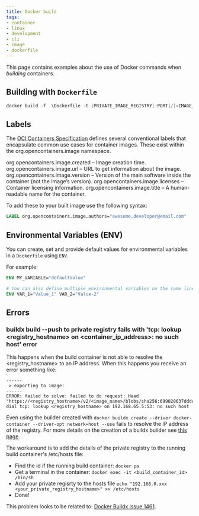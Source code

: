 ```yaml
---
title: Docker build
tags:
- container
- linux
- development
- cli
- image
- dockerfile
---
```


This page contains examples about the use of Docker commands when _building_ containers.
<!--more-->

## Building with `Dockerfile`

```powershell
docker build -f .\Dockerfile -t [PRIVATE_IMAGE_REGISTRY[:PORT]/]<IMAGE_NAME>[:<VERSION_TAG>] .
```

## Labels

The [OCI Containers Specification](https://github.com/opencontainers/image-spec/blob/main/annotations.md#pre-defined-annotation-keys) 
defines several conventional labels that encapsulate common use cases for container images. These exist within the org.opencontainers.image namespace.

org.opencontainers.image.created – Image creation time.
org.opencontainers.image.url – URL to get information about the image.
org.opencontainers.image.version – Version of the main software inside the container (not the image’s version).
org.opencontainers.image.licenses – Container licensing information.
org.opencontainers.image.title – A human-readable name for the container.

To add these to your built image use the following syntax:
```dockerfile
LABEL org.opencontainers.image.authors="awesome.developer@email.com"
```

## Environmental Variables (ENV)

You can create, set and provide default values for environmental variables in a `Dockerfile` using `ENV`.

For example:

```dockerfile
ENV MY_VARIABLE="defaultValue"

# You can also define multiple environmental variables on the same line like:
ENV VAR_1="Value_1" VAR_2="Value-2"
```

## Errors

### buildx build --push to private registry fails with 'tcp: lookup <registry_hostname> on <container_ip_address>: no such host' error

This happens when the build container is not able to resolve the <registry_hostname> to an IP address. When this happens
you receive an error something like:
```text
------
 > exporting to image:
------
ERROR: failed to solve: failed to do request: Head "https://<registry_hostname>/v2/<image_name>/blobs/sha256:699020637dddc10710f773812992bbccd136879ea4680f4a3a819e95c6b65055": dial tcp: lookup <registry_hostname> on 192.168.65.5:53: no such host
```

Even using the builder created with `docker buildx create --driver docker-container --driver-opt network=host --use` fails to resolve the IP address of the registry. For more details on the creation of a buildx builder see [this page](https://docs.docker.com/engine/reference/commandline/buildx_create/#driver-opt).

The workaround is to add the details of the private registry to the running build container's /etc/hosts file:

* Find the id if the running build container: `docker ps`
* Get a terminal in the container: `docker exec -it <build_container_id> /bin/sh`
* Add your private regisrty to the hosts file `echo "192.168.0.xxx    <your_private_registry_hostname>" >> /etc/hosts`
* Done!

This problem looks to be related to: [Docker Buildx issue 1461](https://github.com/docker/buildx/issues/1461#issuecomment-1358979427).
